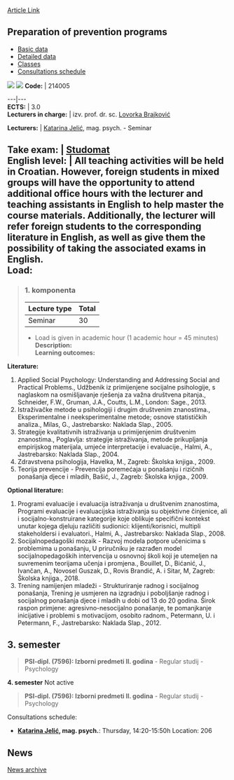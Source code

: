 [Article Link](https://www.fhs.hr/en/course/popp)

## Preparation of prevention programs
  * [Basic data](https://www.fhs.hr/en/course/popp#v1id-523820_230120_1_0 "Basic data")
  * [Detailed data](https://www.fhs.hr/en/course/popp#v1id-523820_230120_1_1 "Detailed data")
  * [Classes](https://www.fhs.hr/en/course/popp#v1id-523820_230120_1_2 "Classes")
  * [Consultations schedule](https://www.fhs.hr/en/course/popp#v1id-523820_230120_1_3 "Consultations schedule")


[![](https://www.fhs.hr/img/flags/gif/hr.gif)](https://www.fhs.hr/predmet/ppp) [![](https://www.fhs.hr/img/flags/gif/gb.gif)](https://www.fhs.hr/en/course/popp)
**Code:** |  214005  
  
---|---  
**ECTS:** |  3.0   
**Lecturers in charge:** |  izv. prof. dr. sc. [Lovorka Brajković](https://www.fhs.hr/staff/lovorka.brajkovic)   
  
**Lecturers:** |  [Katarina Jelić](https://www.fhs.hr/djelatnik/katarina.jelic), mag. psych. - Seminar  
  
**Take exam:** |  [Studomat](http://www.isvu.hr/studomat)  
**English level:** |  All teaching activities will be held in Croatian. However, foreign students in mixed groups will have the opportunity to attend additional office hours with the lecturer and teaching assistants in English to help master the course materials. Additionally, the lecturer will refer foreign students to the corresponding literature in English, as well as give them the possibility of taking the associated exams in English.   
**Load:**  
---  
> ### 1. komponenta
> | Lecture type | Total  
> ---|---  
> Seminar | 30  
> * Load is given in academic hour (1 academic hour = 45 minutes)   
**Description:**  
> **Learning outcomes:**  

  
**Literature:**  
  1. Applied Social Psychology: Understanding and Addressing Social and Practical Problems., Udžbenik iz primijenjene socijalne psihologije, s naglaskom na osmišljavanje rješenja za važna društvena pitanja., Schneider, F.W., Gruman, J.A., Coutts, L.M., London: Sage., 2013. 
  2. Istraživačke metode u psihologiji i drugim društvenim znanostima., Eksperimentalne i neeksperimentalne metode; osnove statističkih analiza., Milas, G., Jastrebarsko: Naklada Slap., 2005. 
  3. Strategije kvalitativnih istraživanja u primijenjenim društvenim znanostima., Poglavlja: strategije istraživanja, metode prikupljanja empirijskog materijala, umjeće interpretacije i evaluacije., Halmi, A., Jastrebarsko: Naklada Slap., 2004. 
  4. Zdravstvena psihologija, Havelka, M., Zagreb: Školska knjiga., 2009. 
  5. Teorija prevencije - Prevencija poremećaja u ponašanju i rizičnih ponašanja djece i mladih, Bašić, J., Zagreb: Školska knjiga., 2009. 

  
**Optional literature:**  
  1. Programi evaluacije i evaluacija istraživanja u društvenim znanostima, Programi evaluacije i evaluacijska istraživanja su objektivne činjenice, ali i socijalno-konstruirane kategorije koje oblikuje specifični kontekst unutar kojega djeluju različiti sudionici: klijenti/korisnici, multipli stakeholdersi i evaluatori., Halmi, A., Jastrebarsko: Naklada Slap., 2008.
  2. Socijalnopedagoški mozaik - Razvoj modela potpore učenicima s problemima u ponašanju, U priručniku je razrađen model socijalnopedagoških intervencija u osnovnoj školi koji je utemeljen na suvremenim teorijama učenja i promjena., Bouillet, D., Bićanić, J., Ivančan, A., Novosel Guszak, D., Rovis Brandić, A. i Sitar, M, Zagreb: Školska knjiga., 2018.
  3. Trening namijenjen mladeži - Strukturiranje radnog i socijalnog ponašanja, Trening je usmjeren na izgradnju i poboljšanje radnog i socijalnog ponašanja djece i mladih u dobi od 13 do 20 godina. Širok raspon primjene: agresivno-nesocijalno ponašanje, te pomanjkanje inicijative i problemi s motivacijom, osobito radnom., Petermann, U. i Petermann, F., Jastrebarsko: Naklada Slap., 2012.

  
**3. semester**  
---  
> **PSI-dipl. (7596): Izborni predmeti II. godina** - Regular studij - Psychology  
>   
  
**4. semester** Not active  
> **PSI-dipl. (7596): Izborni predmeti II. godina** - Regular studij - Psychology  
>   
Consultations schedule: 
  * **[Katarina Jelić](https://www.fhs.hr/djelatnik/katarina.jelic), mag. psych.**: 
Thursday, 14:20-15:50h
Location: 206 


## News
[News archive](https://www.fhs.hr/en/course/popp?@=21cn3#news_119151 "News archive")
